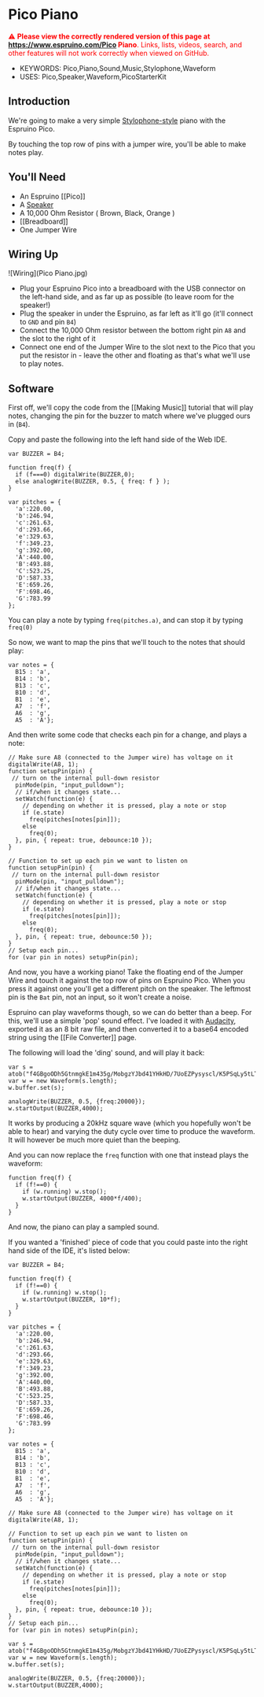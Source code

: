 <!--- Copyright (c) 2015 Gordon Williams, Pur3 Ltd. See the file LICENSE for copying permission. -->
Pico Piano
=========

<span style="color:red">:warning: **Please view the correctly rendered version of this page at https://www.espruino.com/Pico Piano**. Links, lists, videos, search, and other features will not work correctly when viewed on GitHub.</span>

* KEYWORDS: Pico,Piano,Sound,Music,Stylophone,Waveform
* USES: Pico,Speaker,Waveform,PicoStarterKit

Introduction
-----------

We're going to make a very simple [Stylophone-style](http://en.wikipedia.org/wiki/Stylophone) piano with the Espruino Pico.

By touching the top row of pins with a jumper wire, you'll be able to make notes play.

You'll Need
----------

* An Espruino [[Pico]]
* A [Speaker](/Speaker)
* A 10,000 Ohm Resistor ( Brown, Black, Orange )
* [[Breadboard]]
* One Jumper Wire

Wiring Up
--------

![Wiring](Pico Piano.jpg)

* Plug your Espruino Pico into a breadboard with the USB connector on the left-hand side, and as far up as possible (to leave room for the speaker!)
* Plug the speaker in under the Espruino, as far left as it'll go (it'll connect to `GND` and pin `B4`)
* Connect the 10,000 Ohm resistor between the bottom right pin `A8` and the slot to the right of it
* Connect one end of the Jumper Wire to the slot next to the Pico that you put the resistor in - leave the other and floating as that's what we'll use to play notes.

Software
-------

First off, we'll copy the code from the [[Making Music]] tutorial that will play notes, changing the pin for the buzzer to match where we've plugged ours in (`B4`).

Copy and paste the following into the left hand side of the Web IDE.

```
var BUZZER = B4;

function freq(f) { 
  if (f===0) digitalWrite(BUZZER,0);
  else analogWrite(BUZZER, 0.5, { freq: f } );
}

var pitches = {
  'a':220.00,
  'b':246.94,
  'c':261.63,
  'd':293.66,
  'e':329.63,
  'f':349.23,
  'g':392.00,
  'A':440.00,
  'B':493.88,
  'C':523.25,
  'D':587.33,
  'E':659.26,
  'F':698.46,
  'G':783.99
};
```

You can play a note by typing `freq(pitches.a)`, and can stop it by typing `freq(0)`

So now, we want to map the pins that we'll touch to the notes that should play:

```
var notes = {
  B15 : 'a',
  B14 : 'b',
  B13 : 'c',
  B10 : 'd',
  B1  : 'e',
  A7  : 'f',
  A6  : 'g',
  A5  : 'A'};
```

And then write some code that checks each pin for a change, and plays a note:

```
// Make sure A8 (connected to the Jumper wire) has voltage on it
digitalWrite(A8, 1); 
function setupPin(pin) {
 // turn on the internal pull-down resistor
  pinMode(pin, "input_pulldown");
  // if/when it changes state...
  setWatch(function(e) {
    // depending on whether it is pressed, play a note or stop
    if (e.state)
      freq(pitches[notes[pin]]);
    else
      freq(0);
  }, pin, { repeat: true, debounce:10 });
}

// Function to set up each pin we want to listen on
function setupPin(pin) {
 // turn on the internal pull-down resistor
  pinMode(pin, "input_pulldown");
  // if/when it changes state...
  setWatch(function(e) {
    // depending on whether it is pressed, play a note or stop
    if (e.state)
      freq(pitches[notes[pin]]);
    else
      freq(0);
  }, pin, { repeat: true, debounce:50 });
}
// Setup each pin...
for (var pin in notes) setupPin(pin);
```

And now, you have a working piano! Take the floating end of the Jumper Wire and touch it against the top row of pins on Espruino Pico. When you press it against one you'll get a different pitch on the speaker. The leftmost pin is the `Bat` pin, not an input, so it won't create a noise.

Espruino can play waveforms though, so we can do better than a beep. For this, we'll use a simple 'pop' sound effect. I've loaded it with [Audacity](http://audacity.sourceforge.net/), exported it as an 8 bit raw file, and then converted it to a base64 encoded string using the [[File Converter]] page.

The following will load the 'ding' sound, and will play it back:

```
var s = atob("f4GBgoODh5GtnmgkE1m435g/MobgzYJbd41YHkHD/7UoEZPysyscl/K5PSqLy5tLToqdfHGdrXI1V7vUeiVIqceEUG2kmWVfj6qIWFuKpZFpXXiXknNthZB9cH6LgG5vgJKSdWF7oZVoXHuRioJ8c3iJjHtweomLf3JygpCHdHOCiYJ8fYCBg4ODgn53d4CGiIZ8cHGAjo1+dn6Jh3pzeoWHfXd8hYd8d3+Gg3t1e4F9d36KiHp0fYZ+cneLlol3cnyEgXt8g4WBeXV8hoqDdnOCjoNxc4aRhnd3f4J6cXmNlIJxd4mKeXJ5iI2Denh9fX1/f4B/g4N2bnuSlYJzdoOIgXp7g4V+dnmDhoF9gIF+eHqDioJyb3+Oi3xzeIOHgXp7gIB+fH+DgHt8hIh/cnOEjoVzb32Mi3pxeYeLf3N2hIqBdXaBhoB7fYSGfXZ7hYeAeXl9goJ9e36BgYGCgoF8e4GDgHp6f4ODgHo=");
var w = new Waveform(s.length);
w.buffer.set(s);

analogWrite(BUZZER, 0.5, {freq:20000}); 
w.startOutput(BUZZER,4000);
```

It works by producing a 20kHz square wave (which you hopefully won't be able to hear) and varying the duty cycle over time to produce the waveform. It will however be much more quiet than the beeping.

And you can now replace the `freq` function with one that instead plays the waveform:

```
function freq(f) { 
  if (f!==0) {
    if (w.running) w.stop();
    w.startOutput(BUZZER, 4000*f/400);
  }
}
```

And now, the piano can play a sampled sound.

If you wanted a 'finished' piece of code that you could paste into the right hand side of the IDE, it's listed below:

```
var BUZZER = B4;

function freq(f) { 
  if (f!==0) {
    if (w.running) w.stop();
    w.startOutput(BUZZER, 10*f);
  }
}

var pitches = {
  'a':220.00,
  'b':246.94,
  'c':261.63,
  'd':293.66,
  'e':329.63,
  'f':349.23,
  'g':392.00,
  'A':440.00,
  'B':493.88,
  'C':523.25,
  'D':587.33,
  'E':659.26,
  'F':698.46,
  'G':783.99
};

var notes = {
  B15 : 'a',
  B14 : 'b',
  B13 : 'c',
  B10 : 'd',
  B1  : 'e',
  A7  : 'f',
  A6  : 'g',
  A5  : 'A'};

// Make sure A8 (connected to the Jumper wire) has voltage on it
digitalWrite(A8, 1); 

// Function to set up each pin we want to listen on
function setupPin(pin) {
 // turn on the internal pull-down resistor
  pinMode(pin, "input_pulldown");
  // if/when it changes state...
  setWatch(function(e) {
    // depending on whether it is pressed, play a note or stop
    if (e.state)
      freq(pitches[notes[pin]]);
    else
      freq(0);
  }, pin, { repeat: true, debounce:10 });
}
// Setup each pin...
for (var pin in notes) setupPin(pin);

var s = atob("f4GBgoODh5GtnmgkE1m435g/MobgzYJbd41YHkHD/7UoEZPysyscl/K5PSqLy5tLToqdfHGdrXI1V7vUeiVIqceEUG2kmWVfj6qIWFuKpZFpXXiXknNthZB9cH6LgG5vgJKSdWF7oZVoXHuRioJ8c3iJjHtweomLf3JygpCHdHOCiYJ8fYCBg4ODgn53d4CGiIZ8cHGAjo1+dn6Jh3pzeoWHfXd8hYd8d3+Gg3t1e4F9d36KiHp0fYZ+cneLlol3cnyEgXt8g4WBeXV8hoqDdnOCjoNxc4aRhnd3f4J6cXmNlIJxd4mKeXJ5iI2Denh9fX1/f4B/g4N2bnuSlYJzdoOIgXp7g4V+dnmDhoF9gIF+eHqDioJyb3+Oi3xzeIOHgXp7gIB+fH+DgHt8hIh/cnOEjoVzb32Mi3pxeYeLf3N2hIqBdXaBhoB7fYSGfXZ7hYeAeXl9goJ9e36BgYGCgoF8e4GDgHp6f4ODgHo=");
var w = new Waveform(s.length);
w.buffer.set(s);

analogWrite(BUZZER, 0.5, {freq:20000});
w.startOutput(BUZZER,4000);
```
